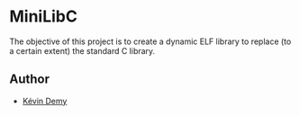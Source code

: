 # MiniLibC

The objective of this project is to create a dynamic ELF library to replace (to a certain extent) the standard
C library.
</br>
## Author
- [Kévin Demy](https://github.com/Sakutaroo)
